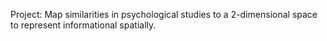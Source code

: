 Project:
Map similarities in psychological studies to a 2-dimensional space to represent informational spatially.
